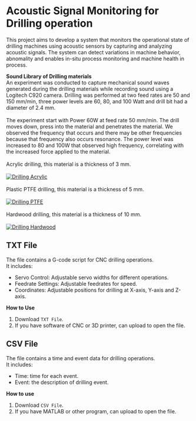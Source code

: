 # Acoustic Signal Monitoring for Drilling operation
This project aims to develop a system that monitors the operational state of drilling machines using acoustic sensors by capturing and analyzing acoustic signals.
The system can detect variations in machine behavior, abnomality and enables in-situ process monitoring and machine health in process.

**Sound Library of Drilling materials**
<br>
An experiment was conducted to capture mechanical sound waves generated during the drilling materials while recording sound using a Logitech C920 camera.
Drilling was performed at two feed rates are 50 and 150 mm/min, three power levels are 60, 80, and 100 Watt and drill bit had a diameter of 2.4 mm.
<br>
<br>
The experiment start with Power 60W at feed rate 50 mm/min. The drill moves down, press into the material and penetrates the material. We observed the frequency that occurs and there may be other frequencies because that frequency also occurs resonance. The power level was increased to 80 and 100W that observed high frequency, correlating with the increased force applied to the material.
<br>
<br>
Acrylic drilling, this material is a thickness of 3 mm.
<br>
<br>
[![Drilling Acrylic](https://img.youtube.com/vi/ywRKRw5kEJM/0.jpg)](https://www.youtube.com/watch?v=ywRKRw5kEJM)
<br>
<br>
Plastic PTFE drilling, this material is a thickness of 5 mm.
<br>
<br>
[![Drilling PTFE](https://img.youtube.com/vi/8MmbGZMqn0s/0.jpg)](https://www.youtube.com/watch?v=8MmbGZMqn0s)
<br>
<br>
Hardwood drilling, this material is a thickness of 10 mm.
<br>
<br>
[![Drilling Hardwood](https://img.youtube.com/vi/IHWydRdQkqU/0.jpg)](https://www.youtube.com/watch?v=IHWydRdQkqU)

## TXT File
The file contains a G-code script for CNC drilling operations.
<br>
It includes:
- Servo Control: Adjustable servo widths for different operations.
- Feedrate Settings: Adjustable feedrates for speed.
- Coordinates: Adjustable positions for drilling at X-axis, Y-axis and Z-axis.

**How to Use**
1. Download `TXT File`.
2. If you have software of CNC or 3D printer, can upload to open the file.

## CSV File
The file contains a time and event data for drilling operations.
<br>
It includes:
- Time: time for each event.
- Event: the description of drilling event.

**How to use**
1. Download `CSV File`.
2. If you have MATLAB or other program, can upload to open the file.
